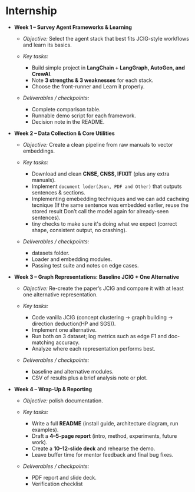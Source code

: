 # Internship
* **Week 1 – Survey Agent Frameworks & Learning**

  * *Objective:* Select the agent stack that best fits JCIG-style workflows and learn its basics.
  * *Key tasks:*

    * Build simple project in **LangChain + LangGraph, AutoGen, and CrewAI**.
    * Note **3 strengths & 3 weaknesses** for each stack.
    * Choose the front-runner and Learn it properly.
  * *Deliverables / checkpoints:*

    * Complete comparison table.
    * Runnable demo script for each framework.
    * Decision note in the README.

* **Week 2 – Data Collection & Core Utilities**

  * *Objective:* Create a clean pipeline from raw manuals to vector embeddings.
  * *Key tasks:*

    * Download and clean **CNSE, CNSS, IFIXIT** (plus any extra manuals).
    * Implement `document loder(Json, PDF and Other)` that outputs sentences & sections.
    * Implementing emebedding techniques and we can add cacheing tecnique (If the same sentence was embedded earlier, reuse the stored result Don’t call the model again for already-seen sentences).
    * tiny checks to make sure it's doing what we expect (correct shape, consistent output, no crashing).
  * *Deliverables / checkpoints:*

    * datasets folder.
    * Loader and embedding modules.
    * Passing test suite and notes on edge cases.

* **Week 3 – Graph Representations: Baseline JCIG + One Alternative**

  * *Objective:* Re-create the paper’s JCIG and compare it with at least one alternative representation.
  * *Key tasks:*

    * Code vanilla JCIG (concept clustering → graph building → direction deduction(HP and SGS)).
    * Implement one alternative.
    * Run both on 3 dataset; log metrics such as edge F1 and doc-matching accuracy.
    * Analyze where each representation performs best.
  * *Deliverables / checkpoints:*

    * baseline and alternative modules.
    * CSV of results plus a brief analysis note or plot.

* **Week 4 – Wrap-Up & Reporting**

  * *Objective:* polish documentation.
  * *Key tasks:*

    * Write a full **README** (install guide, architecture diagram, run examples).
    * Draft a **4–5-page report** (intro, method, experiments, future work).
    * Create a **10–12-slide deck** and rehearse the demo.
    * Leave buffer time for mentor feedback and final bug fixes.
  * *Deliverables / checkpoints:*

    * PDF report and slide deck.
    * Verification checklist
